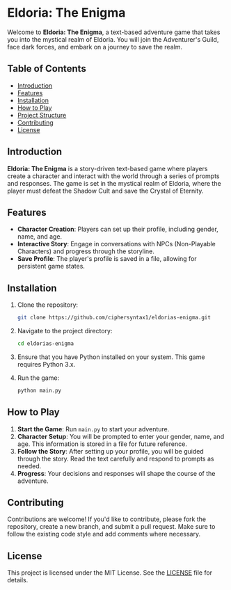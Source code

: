 # Eldoria: The Enigma

Welcome to **Eldoria: The Enigma**, a text-based adventure game that takes you into the mystical realm of Eldoria. You will join the Adventurer's Guild, face dark forces, and embark on a journey to save the realm.

## Table of Contents

- [Introduction](#introduction)
- [Features](#features)
- [Installation](#installation)
- [How to Play](#how-to-play)
- [Project Structure](#project-structure)
- [Contributing](#contributing)
- [License](#license)

## Introduction

**Eldoria: The Enigma** is a story-driven text-based game where players create a character and interact with the world through a series of prompts and responses. The game is set in the mystical realm of Eldoria, where the player must defeat the Shadow Cult and save the Crystal of Eternity.

## Features

- **Character Creation**: Players can set up their profile, including gender, name, and age.
- **Interactive Story**: Engage in conversations with NPCs (Non-Playable Characters) and progress through the storyline.
- **Save Profile**: The player's profile is saved in a file, allowing for persistent game states.

## Installation

1. Clone the repository:

    ```bash
    git clone https://github.com/ciphersyntax1/eldorias-enigma.git
    ```

2. Navigate to the project directory:

    ```bash
    cd eldorias-enigma
    ```

3. Ensure that you have Python installed on your system. This game requires Python 3.x.

4. Run the game:

    ```bash
    python main.py
    ```

## How to Play

1. **Start the Game**: Run `main.py` to start your adventure.
2. **Character Setup**: You will be prompted to enter your gender, name, and age. This information is stored in a file for future reference.
3. **Follow the Story**: After setting up your profile, you will be guided through the story. Read the text carefully and respond to prompts as needed.
4. **Progress**: Your decisions and responses will shape the course of the adventure.

## Contributing

Contributions are welcome! If you'd like to contribute, please fork the repository, create a new branch, and submit a pull request. Make sure to follow the existing code style and add comments where necessary.

## License

This project is licensed under the MIT License. See the [LICENSE](LICENSE) file for details.
